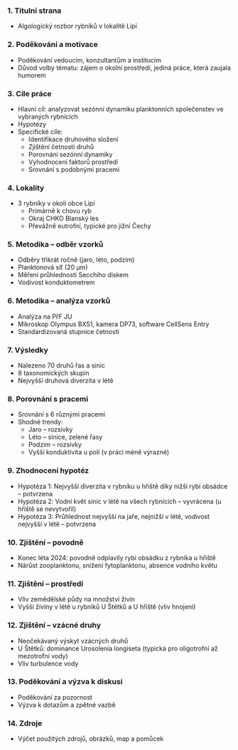 
### 1. Titulní strana
- Algologický rozbor rybníků v lokalitě Lipí

### 2. Poděkování a motivace
- Poděkování vedoucím, konzultantům a institucím
- Důvod volby tématu: zájem o okolní prostředí, jediná práce, která zaujala humorem

### 3. Cíle práce
- Hlavní cíl: analyzovat sezónní dynamiku planktonních společenstev ve vybraných rybnících
- Hypotézy
- Specifické cíle:
  - Identifikace druhového složení
  - Zjištění četnosti druhů
  - Porovnání sezónní dynamiky
  - Vyhodnocení faktorů prostředí
  - Srovnání s podobnými pracemi

### 4. Lokality
- 3 rybníky v okolí obce Lipí
  - Primárně k chovu ryb
  - Okraj CHKO Blanský les
  - Převážně eutrofní, typické pro jižní Čechy

### 5. Metodika – odběr vzorků
- Odběry třikrát ročně (jaro, léto, podzim)
- Planktonová síť (20 µm)
- Měření průhlednosti Secchiho diskem
- Vodivost konduktometrem

### 6. Metodika – analýza vzorků
- Analýza na PřF JU
- Mikroskop Olympus BX51, kamera DP73, software CellSens Entry
- Standardizovaná stupnice četnosti

### 7. Výsledky
- Nalezeno 70 druhů řas a sinic
- 8 taxonomických skupin
- Nejvyšší druhová diverzita v létě

### 8. Porovnání s pracemi
- Srovnání s 6 různými pracemi
- Shodné trendy:
  - Jaro – rozsivky
  - Léto – sinice, zelené řasy
  - Podzim – rozsivky
  - Vyšší konduktivita u polí (v práci méně výrazné)

### 9. Zhodnocení hypotéz
- Hypotéza 1: Nejvyšší diverzita v rybníku u hřiště díky nižší rybí obsádce – potvrzena
- Hypotéza 2: Vodní květ sinic v létě na všech rybnících – vyvrácena (u hřiště se nevytvořil)
- Hypotéza 3: Průhlednost nejvyšší na jaře, nejnižší v létě, vodivost nejvyšší v létě – potvrzena

### 10. Zjištění – povodně
- Konec léta 2024: povodně odplavily rybí obsádku z rybníka u hřiště
- Nárůst zooplanktonu, snížení fytoplanktonu, absence vodního květu

### 11. Zjištění – prostředí
- Vliv zemědělské půdy na množství živin
- Vyšší živiny v létě u rybníků U Štětků a U hřiště (vliv hnojení)

### 12. Zjištění – vzácné druhy
- Neočekávaný výskyt vzácných druhů
- U Štětků: dominance Urosolenia longiseta (typická pro oligotrofní až mezotrofní vody)
- Vliv turbulence vody

### 13. Poděkování a výzva k diskusi
- Poděkování za pozornost
- Výzva k dotazům a zpětné vazbě

### 14. Zdroje
- Výčet použitých zdrojů, obrázků, map a pomůcek